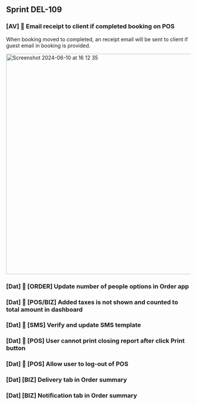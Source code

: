 ## Sprint DEL-109

### [AV] 🚀 Email receipt to client if completed booking on POS

When booking moved to completed, an receipt email will be sent to client if guest email in booking is provided. 

<img width="600" alt="Screenshot 2024-06-10 at 16 12 35" src="https://github.com/Maffiaco/documentation/assets/1776416/f57c1783-a75e-4859-9616-bf186356dcaf">


### [Dat] 🚀 [ORDER] Update number of people options in Order app

### [Dat] 🚀 [POS/BIZ] Added taxes is not shown and counted to total amount in dashboard

### [Dat] 🚀 [SMS] Verify and update SMS template

### [Dat] 🚀 [POS] User cannot print closing report after click Print button

### [Dat] 🚀 [POS] Allow user to log-out of POS

### [Dat] [BIZ] Delivery tab in Order summary

### [Dat] [BIZ] Notification tab in Order summary
